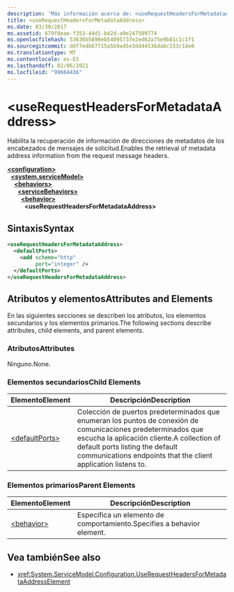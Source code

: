 ```yaml
---
description: 'Más información acerca de: <useRequestHeadersForMetadataAddress>'
title: <useRequestHeadersForMetadataAddress>
ms.date: 03/30/2017
ms.assetid: 679f0eae-f353-44d1-b42d-a9e247509774
ms.openlocfilehash: 53636b5890eb54095737e2ed62a75e9b81c1c1f1
ms.sourcegitcommit: ddf7edb67715a5b9a45e3dd44536dabc153c1de0
ms.translationtype: MT
ms.contentlocale: es-ES
ms.lasthandoff: 02/06/2021
ms.locfileid: "99664436"
---
```

# \<useRequestHeadersForMetadataAddress>

<span data-ttu-id="0b65e-102">Habilita la recuperación de información de direcciones de metadatos de los encabezados de mensajes de solicitud.</span><span class="sxs-lookup"><span data-stu-id="0b65e-102">Enables the retrieval of metadata address information from the request message headers.</span></span>  
  
[**\<configuration>**](../configuration-element.md)\
&nbsp;&nbsp;[**\<system.serviceModel>**](system-servicemodel.md)\
&nbsp;&nbsp;&nbsp;&nbsp;[**\<behaviors>**](behaviors.md)\
&nbsp;&nbsp;&nbsp;&nbsp;&nbsp;&nbsp;[**\<serviceBehaviors>**](servicebehaviors.md)\
&nbsp;&nbsp;&nbsp;&nbsp;&nbsp;&nbsp;&nbsp;&nbsp;[**\<behavior>**](behavior-of-servicebehaviors.md)\
&nbsp;&nbsp;&nbsp;&nbsp;&nbsp;&nbsp;&nbsp;&nbsp;&nbsp;&nbsp;**\<useRequestHeadersForMetadataAddress>**  
  
## <a name="syntax"></a><span data-ttu-id="0b65e-103">Sintaxis</span><span class="sxs-lookup"><span data-stu-id="0b65e-103">Syntax</span></span>  
  
```xml  
<useRequestHeadersForMetadataAddress>
  <defaultPorts>
    <add scheme="http"
         port="integer" />
  </defaultPorts>
</useRequestHeadersForMetadataAddress>
```  
  
## <a name="attributes-and-elements"></a><span data-ttu-id="0b65e-104">Atributos y elementos</span><span class="sxs-lookup"><span data-stu-id="0b65e-104">Attributes and Elements</span></span>  

 <span data-ttu-id="0b65e-105">En las siguientes secciones se describen los atributos, los elementos secundarios y los elementos primarios.</span><span class="sxs-lookup"><span data-stu-id="0b65e-105">The following sections describe attributes, child elements, and parent elements.</span></span>  
  
### <a name="attributes"></a><span data-ttu-id="0b65e-106">Atributos</span><span class="sxs-lookup"><span data-stu-id="0b65e-106">Attributes</span></span>  

 <span data-ttu-id="0b65e-107">Ninguno.</span><span class="sxs-lookup"><span data-stu-id="0b65e-107">None.</span></span>  
  
### <a name="child-elements"></a><span data-ttu-id="0b65e-108">Elementos secundarios</span><span class="sxs-lookup"><span data-stu-id="0b65e-108">Child Elements</span></span>  
  
|<span data-ttu-id="0b65e-109">Elemento</span><span class="sxs-lookup"><span data-stu-id="0b65e-109">Element</span></span>|<span data-ttu-id="0b65e-110">Descripción</span><span class="sxs-lookup"><span data-stu-id="0b65e-110">Description</span></span>|  
|-------------|-----------------|  
|[\<defaultPorts>](defaultports.md)|<span data-ttu-id="0b65e-111">Colección de puertos predeterminados que enumeran los puntos de conexión de comunicaciones predeterminados que escucha la aplicación cliente.</span><span class="sxs-lookup"><span data-stu-id="0b65e-111">A collection of default ports listing the default communications endpoints that the client application listens to.</span></span>|  
  
### <a name="parent-elements"></a><span data-ttu-id="0b65e-112">Elementos primarios</span><span class="sxs-lookup"><span data-stu-id="0b65e-112">Parent Elements</span></span>  
  
|<span data-ttu-id="0b65e-113">Elemento</span><span class="sxs-lookup"><span data-stu-id="0b65e-113">Element</span></span>|<span data-ttu-id="0b65e-114">Descripción</span><span class="sxs-lookup"><span data-stu-id="0b65e-114">Description</span></span>|  
|-------------|-----------------|  
|[\<behavior>](behavior-of-endpointbehaviors.md)|<span data-ttu-id="0b65e-115">Especifica un elemento de comportamiento.</span><span class="sxs-lookup"><span data-stu-id="0b65e-115">Specifies a behavior element.</span></span>|  
  
## <a name="see-also"></a><span data-ttu-id="0b65e-116">Vea también</span><span class="sxs-lookup"><span data-stu-id="0b65e-116">See also</span></span>

- <xref:System.ServiceModel.Configuration.UseRequestHeadersForMetadataAddressElement>
